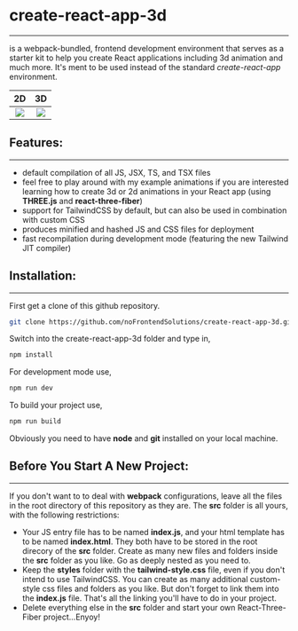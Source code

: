 # create-react-app-3d
---
is a webpack-bundled, frontend development environment that serves as a starter kit to help you create React applications including 3d animation and much more. It's ment to be used instead of the standard _create-react-app_ environment. 

2D                         |3D
:-------------------------:|:-------------------------:
![](https://www.dropbox.com/s/qctbmba0cuukcbo/2d-landing-page.png?raw=1)  | ![](https://www.dropbox.com/s/46tsevv3xkg4dh9/3d-landing-page.png?raw=1)


## Features:
---
* default compilation of all JS, JSX, TS, and TSX files  
* feel free to play around with my example animations if you are interested learning how to create 3d or 2d animations in your React app (using **THREE.js** and **react-three-fiber**)
* support for TailwindCSS by default, but can also be used in combination with custom CSS
* produces minified and hashed JS and CSS files for deployment
* fast recompilation during development mode (featuring the new Tailwind JIT compiler)

## Installation:
---

First get a clone of this github repository. 

```bash
git clone https://github.com/noFrontendSolutions/create-react-app-3d.git
```

Switch into the create-react-app-3d folder and type in,
```bash
npm install
```
For development mode use,
```bash
npm run dev
```
To build your project use,
```bash
npm run build
```
Obviously you need to have **node** and **git** installed on your local machine.

## Before You Start A New Project:
---
If you don't want to to deal with **webpack** configurations, leave all the files in the root directory of this repository as they are. The **src** folder is all yours, with the following restrictions:

* Your JS entry file has to be named **index.js**, and your html template has to be named **index.html**. They both have to be stored in the root direcory of the **src** folder. Create as many new files and folders inside the **src** folder as you like. Go as deeply nested as you need to.
* Keep the **styles** folder with the **tailwind-style.css** file, even if you don't intend to use TailwindCSS. You can create as many additional custom-style css files and folders as you like. But don't forget to link them into the **index.js** file. That's all the linking you'll have to do in your project.
* Delete everything else in the **src** folder and start your own React-Three-Fiber project...Enyoy!




